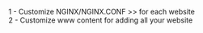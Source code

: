 1 - Customize NGINX/NGINX.CONF >> for each website<br>
2 - Customize www content for adding all your website
